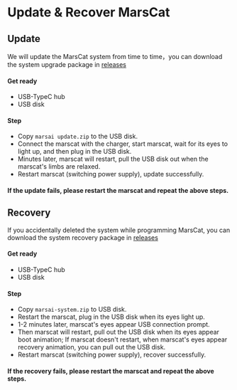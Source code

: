 # Update & Recover MarsCat

## Update
We will update the MarsCat system from time to time，you can download the system upgrade package in   [releases](https://github.com/elephantrobotics/MarsCat_Update/releases)

#### Get ready
- USB-TypeC hub
- USB disk

#### Step
- Copy `marsai update.zip` to the USB disk.
- Connect the marscat with the charger, start marscat, wait for its eyes to light up, and then plug in the USB disk.
- Minutes later, marscat will restart, pull the USB disk out when the marscat's limbs are relaxed.
- Restart marscat (switching power supply), update successfully.


#### If the update fails, please restart the marscat and repeat the above steps.

## Recovery
If you accidentally deleted the system while programming MarsCat, you can download the system recovery package in  [releases](https://github.com/elephantrobotics/MarsCat_Update/releases)

#### Get ready
- USB-TypeC hub
- USB disk

#### Step
- Copy `marsai-system.zip` to USB disk.
- Restart the marscat, plug in the USB disk when its eyes light up.
- 1-2 minutes later, marscat's eyes appear USB connection prompt.
- Then marscat will restart, pull out the USB disk when its eyes appear boot animation; If marscat doesn't restart, when marscat's eyes appear recovery animation, you can pull out the USB disk.
- Restart marscat (switching power supply), recover successfully.


#### If the recovery fails, please restart the marscat and repeat the above steps.

